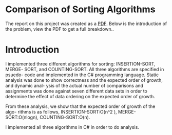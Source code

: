# Comparison of Sorting Algorithms

The report on this project was created as a [PDF](https://github.com/SeanMeyer/UCD/blob/master/SortingAlgorithms/Report.pdf). Below is the introduction of the problem, view the PDF to get a full breakdown..

# Introduction

I implemented three different algorithms for sorting: INSERTION-SORT, MERGE-
SORT, and COUNTING-SORT. All three algorithms are specified in psuedo-
code and implemented in the C# programming language. Static analysis was
done to show correctness and the expected order of growth, and dynamic anal-
ysis of the actual number of comparisons and assignments was done against
seven different data sets in order to determine the effect of data ordering on the
expected order of growth.

From these analysis, we show that the expected order of growth of the algo-
rithms is as follows, INSERTION-SORT:O(n^2 ), MERGE-SORT:O(nlogn),
COUNTING-SORT:O(n).

I implemented all three algorithms in C# in order to do analysis.